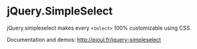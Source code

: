 # jQuery.SimpleSelect

jQuery.simpleselect makes every `<select>` 100% customizable using CSS.

Documentation and demos: http://pioul.fr/jquery-simpleselect
